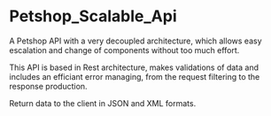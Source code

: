 # Petshop_Scalable_Api

A Petshop API with a very decoupled architecture, which allows easy escalation and change of components without too much effort. 

This API is based in Rest architecture, makes validations of data and includes an efficiant error managing, from the request filtering to the response production.

Return data to the client in JSON and XML formats.
